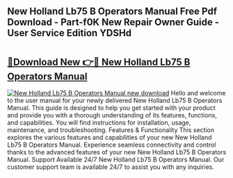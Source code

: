 ## New Holland Lb75 B Operators Manual Free Pdf Download - Part-f0K New Repair Owner Guide - User Service Edition YDSHd

# <h2><a href="http://bc82997.oget.top/?id=New+Holland+Lb75+B+Operators+Manual">🔗Download New 👉🔴 New Holland Lb75 B Operators Manual</a></h2>

[![New Holland Lb75 B Operators Manual new download](https://i.imgur.com/5g1atiW.png)](http://bc82997.oget.top/?id=New+Holland+Lb75+B+Operators+Manual)
Hello and welcome to the user manual for your newly delivered New Holland Lb75 B Operators Manual. This guide is designed to help you get started with your product and provide you with a thorough understanding of its features, functions, and capabilities. You will find instructions for installation, usage, maintenance, and troubleshooting. Features & Functionality This section explores the various features and capabilities of your new New Holland Lb75 B Operators Manual. Experience seamless connectivity and control thanks to the advanced features of your new New Holland Lb75 B Operators Manual. Support Available 24/7 New Holland Lb75 B Operators Manual. Our customer support team is available 24/7 to assist you with any inquiries.
